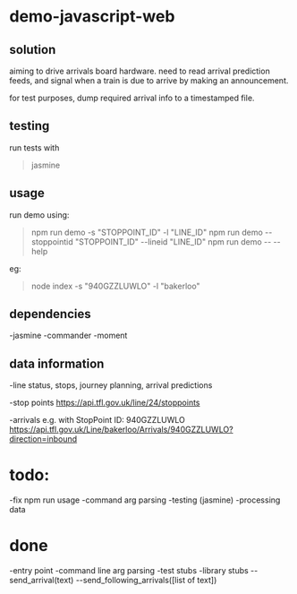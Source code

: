 # demo-javascript-web

## solution
aiming to drive arrivals board hardware. need to read arrival prediction feeds, and signal when a train is due to arrive by making an announcement. 

for test purposes, dump required arrival info to a timestamped file.

## testing
run tests with

  > jasmine

## usage

run demo using:

  > npm run demo -s "STOPPOINT_ID" -l "LINE_ID"
  > npm run demo --stoppointid "STOPPOINT_ID" --lineid "LINE_ID"
  > npm run demo -- --help

eg:
  > node index -s "940GZZLUWLO" -l "bakerloo"

## dependencies
-jasmine
-commander
-moment

## data information
-line status, stops, journey planning, arrival predictions

-stop points
https://api.tfl.gov.uk/line/24/stoppoints

-arrivals e.g.
with StopPoint ID: 940GZZLUWLO
https://api.tfl.gov.uk/Line/bakerloo/Arrivals/940GZZLUWLO?direction=inbound

# todo:
-fix npm run usage
-command arg parsing
-testing (jasmine)
-processing data

# done
-entry point
-command line arg parsing
-test stubs
-library stubs
--send_arrival(text)
--send_following_arrivals([list of text])
